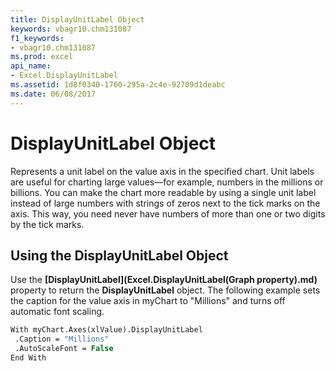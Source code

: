```yaml
---
title: DisplayUnitLabel Object
keywords: vbagr10.chm131087
f1_keywords:
- vbagr10.chm131087
ms.prod: excel
api_name:
- Excel.DisplayUnitLabel
ms.assetid: 1d8f0340-1760-295a-2c4e-92709d1deabc
ms.date: 06/08/2017
---
```



# DisplayUnitLabel Object

Represents a unit label on the value axis in the specified chart. Unit labels are useful for charting large values—for example, numbers in the millions or billions. You can make the chart more readable by using a single unit label instead of large numbers with strings of zeros next to the tick marks on the axis. This way, you need never have numbers of more than one or two digits by the tick marks.


## Using the DisplayUnitLabel Object

Use the  **[DisplayUnitLabel](Excel.DisplayUnitLabel(Graph property).md)** property to return the  **DisplayUnitLabel** object. The following example sets the caption for the value axis in myChart to "Millions" and turns off automatic font scaling.


```vb
With myChart.Axes(xlValue).DisplayUnitLabel 
 .Caption = "Millions" 
 .AutoScaleFont = False 
End With
```


